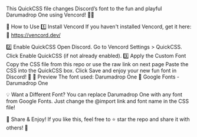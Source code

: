 This QuickCSS file changes Discord’s font to the fun and playful Darumadrop One using Vencord! 🎨✨

📌 How to Use
1️⃣ Install Vencord
If you haven't installed Vencord, get it here:
🔗 https://vencord.dev/

2️⃣ Enable QuickCSS
Open Discord.
Go to Vencord Settings > QuickCSS.
Click Enable QuickCSS (if not already enabled).
3️⃣ Apply the Custom Font
Copy the CSS file from this repo or use the raw link on next page
Paste the CSS into the QuickCSS box.
Click Save and enjoy your new fun font in Discord! 🎉
📌 Preview
The font used: Darumadrop One
🔗 Google Fonts - Darumadrop One

💡 Want a Different Font?
You can replace Darumadrop One with any font from Google Fonts. Just change the @import link and font name in the CSS file!

📢 Share & Enjoy!
If you like this, feel free to ⭐ star the repo and share it with others! 🚀
